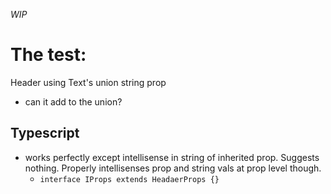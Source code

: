 _WIP_

# The test:
Header using Text's union string prop
- can it add to the union?

## Typescript
- works perfectly except intellisense in string of inherited prop. Suggests nothing. Properly intellisenses prop and string vals at prop level though.
  - `interface IProps extends HeadaerProps {}`
